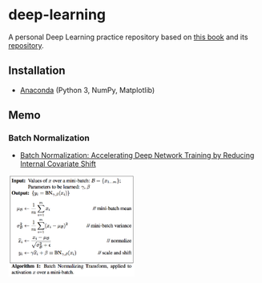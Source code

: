 # deep-learning

A personal Deep Learning practice repository based on [this book](https://www.oreilly.co.jp/books/9784873117584/) and its [repository](https://github.com/oreilly-japan/deep-learning-from-scratch).

## Installation

- [Anaconda](https://www.continuum.io/downloads) (Python 3, NumPy, Matplotlib)

## Memo

### Batch Normalization

* [Batch Normalization: Accelerating Deep Network Training by Reducing Internal Covariate Shift](http://jmlr.org/proceedings/papers/v37/ioffe15.pdf)
<img src="readme/img/batch-normalization.png" width="50%" alt="batch normalization">
